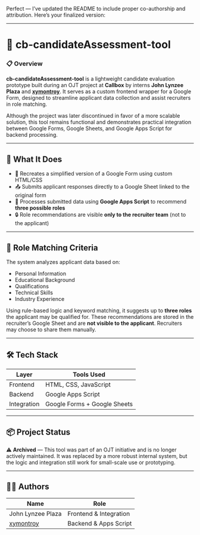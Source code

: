 Perfect — I’ve updated the README to include proper co-authorship and attribution. Here’s your finalized version:

---

# 🧾 cb-candidateAssessment-tool

### 📋 Overview

**cb-candidateAssessment-tool** is a lightweight candidate evaluation prototype built during an OJT project at **Callbox** by interns **John Lynzee Plaza** and [**xymontroy**](https://github.com/xymontroy). It serves as a custom frontend wrapper for a Google Form, designed to streamline applicant data collection and assist recruiters in role matching.

Although the project was later discontinued in favor of a more scalable solution, this tool remains functional and demonstrates practical integration between Google Forms, Google Sheets, and Google Apps Script for backend processing.

---

## 🚀 What It Does

- 🧩 Recreates a simplified version of a Google Form using custom HTML/CSS
- 📤 Submits applicant responses directly to a Google Sheet linked to the original form
- 🧠 Processes submitted data using **Google Apps Script** to recommend **three possible roles**
- 🔒 Role recommendations are visible **only to the recruiter team** (not to the applicant)

---

## 🧠 Role Matching Criteria

The system analyzes applicant data based on:

- Personal Information  
- Educational Background  
- Qualifications  
- Technical Skills  
- Industry Experience  

Using rule-based logic and keyword matching, it suggests up to **three roles** the applicant may be qualified for. These recommendations are stored in the recruiter’s Google Sheet and are **not visible to the applicant**. Recruiters may choose to share them manually.

---

## 🛠️ Tech Stack

| Layer      | Tools Used |
|------------|------------|
| Frontend   | HTML, CSS, JavaScript |
| Backend    | Google Apps Script |
| Integration| Google Forms + Google Sheets |

---

## 📦 Project Status

⚠️ **Archived** — This tool was part of an OJT initiative and is no longer actively maintained. It was replaced by a more robust internal system, but the logic and integration still work for small-scale use or prototyping.

---

## 👨‍💻 Authors

| Name               | Role                  |
|--------------------|-----------------------|
| John Lynzee Plaza  | Frontend & Integration |
| [xymontroy](https://github.com/xymontroy) | Backend & Apps Script |
